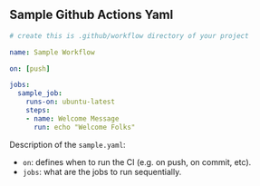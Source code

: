 ## Sample Github Actions Yaml

```yaml
# create this is .github/workflow directory of your project

name: Sample Workflow

on: [push]

jobs:
  sample_job:
    runs-on: ubuntu-latest
    steps:
    - name: Welcome Message
      run: echo "Welcome Folks"
```

Description of the `sample.yaml`:
- `on`: defines when to run the CI (e.g. on push, on commit, etc).
- `jobs`: what are the jobs to run sequentially.